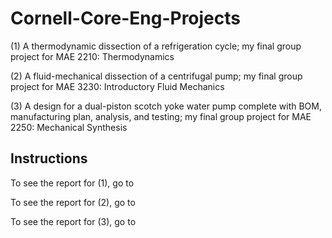 # Cornell-Core-Eng-Projects
(1) A thermodynamic dissection of a refrigeration cycle; my final group project for MAE 2210: Thermodynamics

(2) A fluid-mechanical dissection of a centrifugal pump; my final group project for MAE 3230: Introductory Fluid Mechanics

(3) A design for a dual-piston scotch yoke water pump complete with BOM, manufacturing plan, analysis, and testing; my final group project for MAE 2250: Mechanical Synthesis

## Instructions
To see the report for (1), go to

To see the report for (2), go to

To see the report for (3), go to

